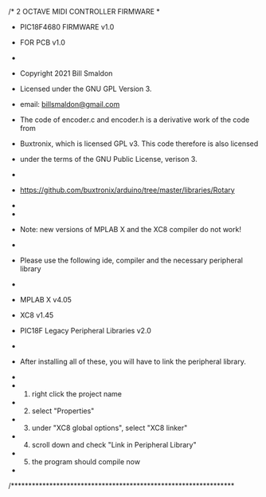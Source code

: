 /* 2 OCTAVE MIDI CONTROLLER FIRMWARE 
 * 
 *  PIC18F4680 FIRMWARE v1.0
 *  FOR PCB v1.0
 * 
 * Copyright 2021 Bill Smaldon
 * Licensed under the GNU GPL Version 3.
 * email: billsmaldon@gmail.com
 
 *  The code of encoder.c and encoder.h is a derivative work of the code from
 *  Buxtronix, which is licensed GPL v3. This code therefore is also licensed
 *  under the terms of the GNU Public License, verison 3.
 *
 *  https://github.com/buxtronix/arduino/tree/master/libraries/Rotary
 * 
 * 
 * Note: new versions of MPLAB X and the XC8 compiler do not work!
 * 
 * Please use the following ide, compiler and the necessary peripheral library
 * 
 * MPLAB X v4.05
 * XC8 v1.45
 * PIC18F Legacy Peripheral Libraries v2.0
 * 
 * After installing all of these, you will have to link the peripheral library.
 *
 * 1) right click the project name
 * 2) select "Properties"
 * 3) under "XC8 global options", select "XC8 linker"
 * 4) scroll down and check "Link in Peripheral Library"
 * 5) the program should compile now
 * 
 /****************************************************************
